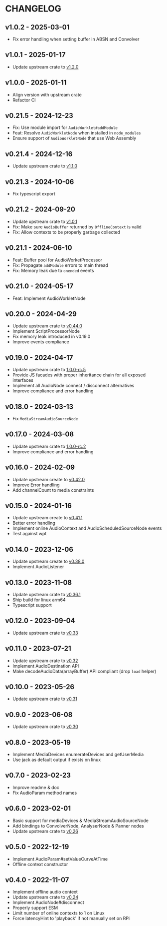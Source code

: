 # CHANGELOG

## v1.0.2 - 2025-03-01

- Fix error handling when setting buffer in ABSN and Convolver

## v1.0.1 - 2025-01-17

- Update upstream crate to [v1.2.0](https://github.com/orottier/web-audio-api-rs/blob/main/CHANGELOG.md#version-120-2025-01-16)

## v1.0.0 - 2025-01-11

- Align version with upstream crate
- Refactor CI

## v0.21.5 - 2024-12-23

- Fix: Use module import for `AudioWorklet#addModule`
- Feat: Resolve `AudioWorkletNode` when installed in `node_modules`
- Ensure support of `AudioWorkletNode` that use Web Assembly

## v0.21.4 - 2024-12-16

- Update upstream crate to [v1.1.0](https://github.com/orottier/web-audio-api-rs/blob/main/CHANGELOG.md#version-110-2024-12-11)

## v0.21.3 - 2024-10-06

- Fix typescript export

## v0.21.2 - 2024-09-20

- Update upstream crate to [v1.0.1](https://github.com/orottier/web-audio-api-rs/blob/main/CHANGELOG.md#version-101-2024-09-18)
- Fix: Make sure `AudioBuffer` returned by `OfflineContext` is valid
- Fix: Allow contexts to be properly garbage collected

## v0.21.1 - 2024-06-10

- Feat: Buffer pool for AudioWorketProcessor
- Fix: Propagate `addModule` errors to main thread
- Fix: Memory leak due to `onended` events

## v0.21.0 - 2024-05-17

- Feat: Implement AudioWorkletNode

## v0.20.0 - 2024-04-29

- Update upstream crate to [v0.44.0](https://github.com/orottier/web-audio-api-rs/blob/main/CHANGELOG.md#version-0440-2024-04-22)
- Implement ScriptProcessorNode
- Fix memory leak introduced in v0.19.0
- Improve events compliance

## v0.19.0 - 2024-04-17

- Update upstream crate to [1.0.0-rc.5](https://github.com/orottier/web-audio-api-rs/blob/main/CHANGELOG.md#version-0430--100-rc5-2024-04-15)
- Provide JS facades with proper inheritance chain for all exposed interfaces
- Implement all AudioNode connect / disconnect alternatives
- Improve compliance and error handling

## v0.18.0 - 2024-03-13

- Fix `MediaStreamAudioSourceNode`

## v0.17.0 - 2024-03-08

- Update upstream crate to [1.0.0-rc.2](https://github.com/orottier/web-audio-api-rs/blob/main/CHANGELOG.md#version-100-rc2-2024-03-07)
- Improve compliance and error handling

## v0.16.0 - 2024-02-09

- Update upstream create to [v0.42.0](https://github.com/orottier/web-audio-api-rs/blob/main/CHANGELOG.md#version-0420-2024-02-05)
- Improve Error handling
- Add channelCount to media constraints

## v0.15.0 - 2024-01-16

- Update upstream create to [v0.41.1](https://github.com/orottier/web-audio-api-rs/blob/main/CHANGELOG.md#version-0411-2024-01-11)
- Better error handling
- Implement online AudioContext and AudioScheduledSourceNode events
- Test against wpt

## v0.14.0 - 2023-12-06

- Update upstream create to [v0.38.0](https://github.com/orottier/web-audio-api-rs/blob/main/CHANGELOG.md#version-0380-2023-12-03)
- Implement AudioListener

## v0.13.0 - 2023-11-08

- Update upstream crate to [v0.36.1](https://github.com/orottier/web-audio-api-rs/blob/main/CHANGELOG.md#version-0361-2023-11-08)
- Ship build for linux arm64
- Typescript support

## v0.12.0 - 2023-09-04

- Update upstream crate to [v0.33](https://github.com/orottier/web-audio-api-rs/blob/main/CHANGELOG.md#version-0330-2023-07-27)

## v0.11.0 - 2023-07-21

- Update upstream crate to [v0.32](https://github.com/orottier/web-audio-api-rs/blob/main/CHANGELOG.md#version-0320-2023-07-16)
- Implement AudioDestination API
- Make decodeAudioData(arrayBuffer) API compliant (drop `load` helper)

## v0.10.0 - 2023-05-26

- Update upstream crate to [v0.31](https://github.com/orottier/web-audio-api-rs/blob/main/CHANGELOG.md#version-0310-2023-06-25)

## v0.9.0 - 2023-06-08

- Update upstream crate to [v0.30](https://github.com/orottier/web-audio-api-rs/blob/main/CHANGELOG.md#version-0300-2023-06-07)

## v0.8.0 - 2023-05-19

- Implement MediaDevices enumerateDevices and getUserMedia
- Use jack as default output if exists on linux

## v0.7.0 - 2023-02-23

- Improve readme & doc
- Fix AudioParam method names

## v0.6.0 - 2023-02-01

- Basic support for mediaDevices & MediaStreamAudioSourceNode
- Add bindings to ConvolverNode, AnalyserNode & Panner nodes
- Update upstream crate to [v0.26](https://github.com/orottier/web-audio-api-rs/blob/main/CHANGELOG.md#version-0250-2022-11-06)

## v0.5.0 - 2022-12-19

- Implement AudioParam#setValueCurveAtTime
- Offline context constructor

## v0.4.0 - 2022-11-07

- Implement offline audio context
- Update upstream crate to [v0.24](https://github.com/orottier/web-audio-api-rs/blob/main/CHANGELOG.md#version-0240-2022-09-10)
- Implement AudioNode#disconnect
- Properly support ESM
- Limit number of online contexts to 1 on Linux
- Force latencyHint to 'playback' if not manually set on RPi
